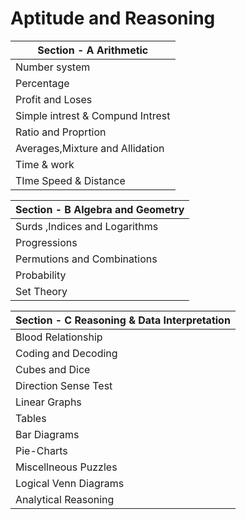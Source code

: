 # Aptitude and Reasoning

| Section - A Arithmetic    | 
| ------------- | 
| Number system          | 
| Percentage          | 
| Profit and Loses        | 
| Simple intrest & Compund Intrest          |
| Ratio and Proprtion          | 
| Averages,Mixture and Allidation          |
| Time & work          | 
| TIme Speed & Distance          | 

| Section - B Algebra and Geometry    | 
| ------------- | 
| Surds ,Indices and Logarithms          | 
|  Progressions         | 
|  Permutions and Combinations         | 
|  Probability         | 
|  Set Theory         | 

| Section - C Reasoning & Data Interpretation   | 
| ------------- | 
| Blood Relationship          | 
|  Coding and Decoding         | 
|  Cubes and Dice         | 
|  Direction Sense Test         | 
|  Linear Graphs         | 
|  Tables         | 
|  Bar Diagrams         | 
|  Pie-Charts         | 
|  Miscellneous Puzzles         | 
|  Logical Venn Diagrams         | 
|  Analytical Reasoning         | 
